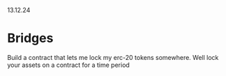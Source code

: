 13.12.24

# Bridges

Build a contract that lets me lock my erc-20 tokens somewhere.
Well lock your assets on a contract for a time period
